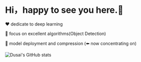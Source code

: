 # Hi，happy to see you here.👋

❤️  dedicate to deep learning 

🔨 focus on excellent algorithms(Object Detection)

👯 model deployment and compression (⬅️ now concentrating on)

<!--
**dongL-Wu/dongL-Wu** is a ✨ _special_ ✨ repository because its `README.md` (this file) appears on your GitHub profile.

Here are some ideas to get you started:

- 🔭 I’m currently working on ...
- 🌱 I’m currently learning ...
- 👯 I’m looking to collaborate on ...
- 🤔 I’m looking for help with ...
- 💬 Ask me about ...
- 📫 How to reach me: ...
- 😄 Pronouns: ...
- ⚡ Fun fact: ...
-->

![Dusai's GitHub stats](https://github-readme-stats.vercel.app/api?username=Tallisgo&show_icons=true&theme=radical)
